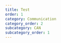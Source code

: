 ```yaml
---
title: Test
order: 1
category: Communication
category_order: 2
subcategory: CAN
subcategory_order: 1
---
```

